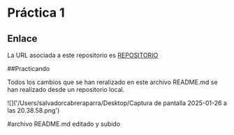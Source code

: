 # Práctica 1

## Enlace
La URL asociada a este repositorio es [REPOSITORIO](https://github.com/SalvadorICAI/p1-fork)


##Practicando

Todos los cambios que se han reralizado en este archivo README.md se han realizado desde un repositorio local.

![]('/Users/salvadorcabreraparra/Desktop/Captura de pantalla 2025-01-26 a las 20.38.58.png')

#archivo README.md editado y subido 
